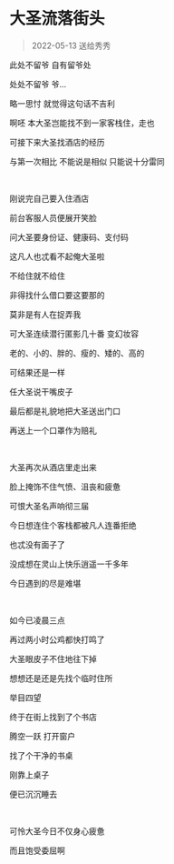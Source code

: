 # 大圣流落街头

> 2022-05-13 送给秀秀

此处不留爷 自有留爷处

处处不留爷 爷...

略一思忖 就觉得这句话不吉利

啊呸 本大圣岂能找不到一家客栈住，走也

可接下来大圣找酒店的经历

与第一次相比 不能说是相似  只能说十分雷同

<br/>

刚说完自己要入住酒店

前台客服人员便展开笑脸

问大圣要身份证、健康码、支付码

这凡人也忒看不起俺大圣啦

不给住就不给住

非得找什么借口要这要那的

莫非是有人在捉弄我

可大圣连续潜行匿影几十番  变幻妆容

老的、小的、胖的、瘦的、矮的、高的

可结果还是一样

任大圣说干嘴皮子

最后都是礼貌地把大圣送出门口

再送上一个口罩作为赔礼

<br/>

大圣再次从酒店里走出来

脸上掩饰不住气愤、沮丧和疲惫

可恨大圣名声响彻三届

今日想连住个客栈都被凡人连番拒绝

也忒没有面子了

没成想在灵山上快乐逍遥一千多年

今日遇到的尽是难堪

<br/>

如今已凌晨三点

再过两小时公鸡都快打鸣了

大圣眼皮子不住地往下掉

想想还是还是先找个临时住所

举目四望 

终于在街上找到了个书店

腾空一跃 打开窗户

找了个干净的书桌

刚靠上桌子

便已沉沉睡去

<br/>

可怜大圣今日不仅身心疲惫 

而且饱受委屈啊